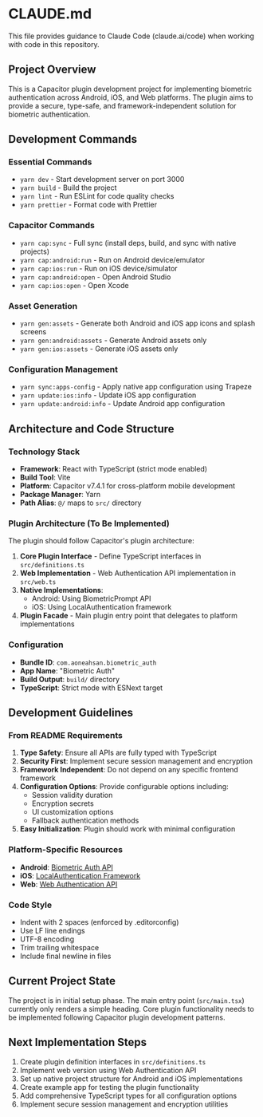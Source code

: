 # CLAUDE.md

This file provides guidance to Claude Code (claude.ai/code) when working with code in this repository.

## Project Overview

This is a Capacitor plugin development project for implementing biometric authentication across Android, iOS, and Web platforms. The plugin aims to provide a secure, type-safe, and framework-independent solution for biometric authentication.

## Development Commands

### Essential Commands

- `yarn dev` - Start development server on port 3000
- `yarn build` - Build the project
- `yarn lint` - Run ESLint for code quality checks
- `yarn prettier` - Format code with Prettier

### Capacitor Commands

- `yarn cap:sync` - Full sync (install deps, build, and sync with native projects)
- `yarn cap:android:run` - Run on Android device/emulator
- `yarn cap:ios:run` - Run on iOS device/simulator
- `yarn cap:android:open` - Open Android Studio
- `yarn cap:ios:open` - Open Xcode

### Asset Generation

- `yarn gen:assets` - Generate both Android and iOS app icons and splash screens
- `yarn gen:android:assets` - Generate Android assets only
- `yarn gen:ios:assets` - Generate iOS assets only

### Configuration Management

- `yarn sync:apps-config` - Apply native app configuration using Trapeze
- `yarn update:ios:info` - Update iOS app configuration
- `yarn update:android:info` - Update Android app configuration

## Architecture and Code Structure

### Technology Stack

- **Framework**: React with TypeScript (strict mode enabled)
- **Build Tool**: Vite
- **Platform**: Capacitor v7.4.1 for cross-platform mobile development
- **Package Manager**: Yarn
- **Path Alias**: `@/` maps to `src/` directory

### Plugin Architecture (To Be Implemented)

The plugin should follow Capacitor's plugin architecture:

1. **Core Plugin Interface** - Define TypeScript interfaces in `src/definitions.ts`
2. **Web Implementation** - Web Authentication API implementation in `src/web.ts`
3. **Native Implementations**:
   - Android: Using BiometricPrompt API
   - iOS: Using LocalAuthentication framework
4. **Plugin Facade** - Main plugin entry point that delegates to platform implementations

### Configuration

- **Bundle ID**: `com.aoneahsan.biometric_auth`
- **App Name**: "Biometric Auth"
- **Build Output**: `build/` directory
- **TypeScript**: Strict mode with ESNext target

## Development Guidelines

### From README Requirements

1. **Type Safety**: Ensure all APIs are fully typed with TypeScript
2. **Security First**: Implement secure session management and encryption
3. **Framework Independent**: Do not depend on any specific frontend framework
4. **Configuration Options**: Provide configurable options including:
   - Session validity duration
   - Encryption secrets
   - UI customization options
   - Fallback authentication methods
5. **Easy Initialization**: Plugin should work with minimal configuration

### Platform-Specific Resources

- **Android**: [Biometric Auth API](https://developer.android.com/identity/sign-in/biometric-auth)
- **iOS**: [LocalAuthentication Framework](https://developer.apple.com/documentation/localauthentication)
- **Web**: [Web Authentication API](https://developer.mozilla.org/en-US/docs/Web/API/Web_Authentication_API)

### Code Style

- Indent with 2 spaces (enforced by .editorconfig)
- Use LF line endings
- UTF-8 encoding
- Trim trailing whitespace
- Include final newline in files

## Current Project State

The project is in initial setup phase. The main entry point (`src/main.tsx`) currently only renders a simple heading. Core plugin functionality needs to be implemented following Capacitor plugin development patterns.

## Next Implementation Steps

1. Create plugin definition interfaces in `src/definitions.ts`
2. Implement web version using Web Authentication API
3. Set up native project structure for Android and iOS implementations
4. Create example app for testing the plugin functionality
5. Add comprehensive TypeScript types for all configuration options
6. Implement secure session management and encryption utilities
